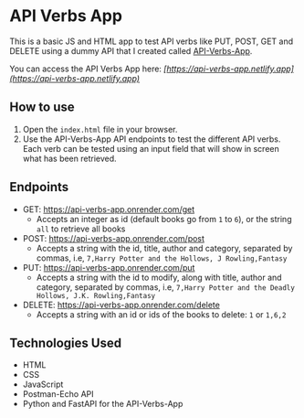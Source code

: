 # API Verbs App

This is a basic JS and HTML app to test API verbs like PUT, POST, GET and DELETE using a dummy API that I created called [API-Verbs-App](https://github.com/dnewbie25/API-Verbs-App).

You can access the API Verbs App here: _[https://api-verbs-app.netlify.app](https://api-verbs-app.netlify.app)_

## How to use

1. Open the `index.html` file in your browser.
2. Use the API-Verbs-App API endpoints to test the different API verbs. Each verb can be tested using an input field that will show in screen what has been retrieved.

## Endpoints

* GET: https://api-verbs-app.onrender.com/get
  * Accepts an integer as id (default books go from `1` to `6`), or the string `all` to retrieve all books
* POST: https://api-verbs-app.onrender.com/post
  * Accepts a string with the id, title, author and category, separated by commas, i.e, `7,Harry Potter and the Hollows, J Rowling,Fantasy`
* PUT: https://api-verbs-app.onrender.com/put
  * Accepts a string with the id to modify, along with title, author and category, separated by commas, i.e, `7,Harry Potter and the Deadly Hollows, J.K. Rowling,Fantasy`
* DELETE: https://api-verbs-app.onrender.com/delete
  * Accepts a string with an id or ids of the books to delete: `1` or `1,6,2`

## Technologies Used

* HTML
* CSS
* JavaScript
* Postman-Echo API
* Python and FastAPI for the API-Verbs-App
